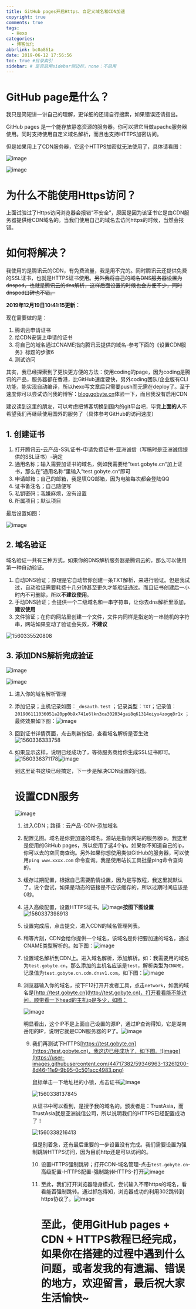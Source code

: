 ```yaml
---
title: GitHub pages开启Https、自定义域名和CDN加速
copyright: true
comments: true
tags:
  - Hexo
categories:
  - 博客优化
abbrlink: bc0a861a
date: 2019-06-12 17:56:56
toc: true #目录索引
sidebar: # 是否启用sidebar侧边栏，none：不启用
---
```


# GitHub page是什么？

我只是简短讲一讲自己的理解，更详细的还请自行搜索，如果错误还请指出。

GitHub pages 是一个能存放静态资源的服务器。你可以把它当做apache服务器使用。同时支持使用自定义域名解析，而且也支持HTTPS加密访问。

但是如果用上了CDN服务器，它这个HTTPS加密就无法使用了，具体请看图：

![image](https://user-images.githubusercontent.com/44717382/59343470-8c216b80-8d3e-11e9-83d6-12300bd9c79f.png)

![image](https://user-images.githubusercontent.com/44717382/59343384-541a2880-8d3e-11e9-9969-e09f8444750e.png)

# 为什么不能使用Https访问？

上面试验过了Https访问浏览器会报错“不安全”，原因是因为该证书它是由CDN服务器提供给CDN域名的。当我们使用自己的域名去访问https的时候，当然会报错。

# 如何将解决？

我使用的是腾讯云的CDN，有免费流量，我是用不完的。同时腾讯云还提供免费的SSL证书，也就是HTTPS证书使用。~~另外我将自己的域名DNS服务器设置为dnspod，也就是腾讯云的dns解析，这样后面设置的时候也会方便不少，同时dnspod口碑也不错。~~

**2019年12月19日10:41:15更新：**

现在需要做的是：

1. 腾讯云申请证书
2. 给CDN安装上申请的证书
3. 将自己的域名通过CNAME指向腾讯云提供的域名-参考下面的《设置CDN服务》标题的步骤6
4. 测试访问

其实，我已经探索到了更快更方便的方法：使用coding的page，因为coding是腾讯的产品，服务器都在香港，比GitHub速度要快，另外coding团队/企业版有CLI功能，能实现自动编译，所以hexo写文章后只需要push而无需在deploy了。至于速度你可以尝试访问我的博客：[blog.gobyte.cn](blog.gobyte.cn)体验一下，而且我没有启用CDN

建议读到这里的朋友，可以考虑把博客切换到国内的git平台吧，毕竟**上面的人**不希望我们再继续使用国外的服务了（具体参考GitHub的访问速度）

## 1. 创建证书

1. 打开腾讯云-云产品-SSL证书-申请免费证书-亚洲诚信（写稿时是亚洲诚信提供的SSL证书）-确定
2. 通用名称；输入需要加证书的域名，例如我需要给”test.gobyte.cn“加上证书，那么在”通用名称“里输入”test.gobyte.cn“即可
3. 申请邮箱；自己的邮箱，我是填QQ邮箱，因为电脑每次都会登陆QQ
4. 证书备注名；自己随便写
5. 私钥密码；我嫌麻烦，没有设置
6. 所属项目；默认项目

最后设置如图：

![image](https://user-images.githubusercontent.com/44717382/59344164-1a4a2180-8d40-11e9-87e6-33dc1ca6d4d0.png)





## 2. 域名验证

域名验证一共有三种方式，如果你的DNS解析服务器是腾讯云的，那么可以使用第一种自动验证。

1. 自动DNS验证；原理是它自动帮你创建一条TXT解析，来进行验证。但是我试过，自动验证需要耗费十几分钟甚至更久才能验证通过。而且证书创建后一小时内不可删除，所以**不建议使用**。
2. 手动DNS验证；会提供一个二级域名和一串字符串，让你去dns解析里添加，**建议使用**
3. 文件验证；在你的网站里创建一个文件，文件内同样是指定的一串随机的字符串，网站如果变动了验证会失效，**不建议**

![1560335520808](https://user-images.githubusercontent.com/44717382/59348147-fd661c00-8d48-11e9-958a-adf28b15431a.png)

## 3. 添加DNS解析完成验证

![image](https://user-images.githubusercontent.com/44717382/59344652-1ec30a00-8d41-11e9-8835-b16b9a8d90f5.png)

![image](https://user-images.githubusercontent.com/44717382/59344768-4c0fb800-8d41-11e9-86dd-da84f85ae2a1.png)

1. 进入你的域名解析管理

2. 添加记录；主机记录如图：`_dnsauth.test`    ；记录类型：`TXT`；记录值：`201906111036051a20pp0b9x741e6lkn3xa302034gai8q61314oiyu4zogq8r1x`    ；最终效果如下图：![image](https://user-images.githubusercontent.com/44717382/59345001-cf310e00-8d41-11e9-8289-be096b62f0eb.png)

3. 回到证书详情页面，点击刷新按钮，查看域名解析是否生效![1560336333758](https://user-images.githubusercontent.com/44717382/59348455-bc223c00-8d49-11e9-888f-3b2eca0012a3.png)

4. 如果显示这样，说明已经成功了，等待服务商给你生成SSL证书即可。![1560336371178](https://user-images.githubusercontent.com/44717382/59348471-c93f2b00-8d49-11e9-8ad7-98226f0a31e4.png)![image](https://user-images.githubusercontent.com/44717382/59345294-65653400-8d42-11e9-86d5-52f5f55b4151.png)

   到这里证书这块已经搞定，下一步是解决CDN设置的问题。

   # 设置CDN服务

   ![image](https://user-images.githubusercontent.com/44717382/59345655-2be0f880-8d43-11e9-9e05-8bd217a50602.png)

   1. 进入CDN；路径：云产品-CDN-添加域名

   2. 配置见图。域名是你要加速的域名。源站是指你网站的服务器ip。我这里是使用的GitHub pages，所以使用了这4个ip。如果你不知道自己的ip，你可以去的空间商查询。另外如果你想使用类似GitHub的服务器，可以使用`ping www.xxxx.com` 命令查询。我是使用站长工具批量ping命令查询的。

   3. 缓存过期配置，根据自己需要酌情设置，因为是写教程，我这里就默认了。说个尝试，如果是动态的链接是不应该缓存的，所以过期时间应该是0秒。

   4. 进入高级配置，设置HTTPS证书。![image](https://user-images.githubusercontent.com/44717382/59346342-a8280b80-8d44-11e9-8bcc-84314d569cd1.png)**按图下图设置**![1560337398913](https://user-images.githubusercontent.com/44717382/59348386-8b420700-8d49-11e9-9b60-bab9fc76c72c.png)

      

   5. 设置完成后，点击提交，进入CDN的域名管理列表。

   6. 稍等片刻，CDN会给你提供一个域名，该域名是你把要加速的域名，通过CNAME类型解析的。如下图：![image](https://user-images.githubusercontent.com/44717382/59346004-effa6300-8d43-11e9-8740-11c5dd9823dd.png)

   7. 设置域名解析到CDN上。进入域名解析，添加解析。如：我需要用的域名为`test.gobyte.cn`，那么添加的主机名应该是`test`，解析类型为`CNAME`，记录值为`test.gobyte.cn.cdn.dnsv1.com`。如下图：![image](https://user-images.githubusercontent.com/44717382/59346250-72832280-8d44-11e9-8b57-613cb980085a.png)

   8. 浏览器输入你的域名，按下F12打开开发者工具，点击`network`，如我的域名是[http://test.gobyte.cn](http://test.gobyte.cn)，打开看看能不能访问。顺带看一下head的主机ip是多少，如图：

      ![image](https://user-images.githubusercontent.com/44717382/59346675-677cc200-8d45-11e9-8868-3da449e72ec6.png)

      明显看出，这个IP不是上面自己设置的源IP，通过IP查询得知，它是湖南岳阳的IP，说明它就是CDN服务器的IP了。![image](https://user-images.githubusercontent.com/44717382/59346814-be829700-8d45-11e9-9d2d-7fde58d5ef6b.png)

      9. 我们再测试下HTTPS[https://test.gobyte.cn](https://test.gobyte.cn)，我这边已经成功了，如下图。![image](https://user-images.githubusercontent.com/44717382/59346963-13261200-8d46-11e9-9b95-0c501acc4983.png)

         鼠标单击一下地址栏的小锁，点击证书![image](https://user-images.githubusercontent.com/44717382/59347094-5ed8bb80-8d46-11e9-8ddd-4fcc948b5d5c.png)

         ![1560338137845](https://user-images.githubusercontent.com/44717382/59348409-9c8b1380-8d49-11e9-95c8-7c98cedecce3.png)

         从证书中可以看到，是授予我的域名的。颁发者是：TrustAsia，而TrustAsia就是亚洲诚信公司，所以说明我们的HTTPS已经配置成功了！

         ![1560338216413](https://user-images.githubusercontent.com/44717382/59348435-af054d00-8d49-11e9-8d05-56b372e91c96.png)

         但是别着急，还有最后重要的一步设置没有完成。我们需要设置为强制跳转HTTPS访问，因为目前http还是可以访问的。

         10. 设置HTTPS强制跳转；打开CDN-域名管理-点击`test.gobyte.cn`-高级配置-HTTPS配置-强制跳转HTTPS-打开![image](https://user-images.githubusercontent.com/44717382/59347442-369d8c80-8d47-11e9-8a2d-d05d72690f7c.png)

         11. 至此，我们打开浏览器隐身模式，尝试输入不带https的域名，看看能否强制跳转。通过抓包得知，浏览器成功的利用302跳转到https协议了。![image](https://user-images.githubusercontent.com/44717382/59347633-bd526980-8d47-11e9-8036-32db49c6fb41.png)

             # 至此，使用GitHub pages + CDN + HTTPS教程已经完成，如果你在搭建的过程中遇到什么问题，或者发我的有遗漏、错误的地方，欢迎留言，最后祝大家生活愉快~

             









